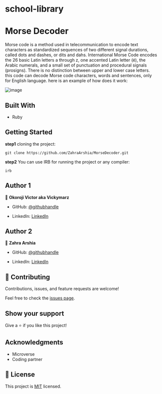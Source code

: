 # school-library
# Morse Decoder
Morse code is a method used in telecommunication to encode text characters as standardized sequences of two different signal durations, called dots and dashes, or dits and dahs.
International Morse Code encodes the 26 basic Latin letters a through z, one accented Latin letter (é), the Arabic numerals, and a small set of punctuation and procedural signals (prosigns). There is no distinction between upper and lower case letters.
this code can decode Morse code characters, words and sentences, only for English language.
here is an example of how does it work:

![image](screenshot.png)

## Built With
- Ruby

## Getting Started
**step1** cloning the project:
```
git clone https://github.com/ZahraArshia/MorseDecoder.git
```
**step2** You can use IRB for running the project or any compiler:
```
irb
```

## Author 1

👤 **Okoroji Victor aka Vickymarz**

- GitHub: [@githubhandle](https://github.com/vickymarz)

- LinkedIn: [LinkedIn](https://www.linkedin.com/in/okoroji-victor-ebube-8791741a0)

## Author 2

👤 **Zahra Arshia**

- GitHub: [@githubhandle](https://github.com/ZahraArshia)

- LinkedIn: [LinkedIn](https://www.linkedin.com/in/zahra-arshia/)

## 🤝 Contributing

Contributions, issues, and feature requests are welcome!

Feel free to check the [issues page](../../issues/).

## Show your support

Give a ⭐️ if you like this project!


## Acknowledgments

- Microverse 
- Coding partner

## 📝 License

This project is [MIT](./MIT.md) licensed.
